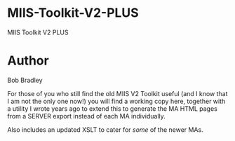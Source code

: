 # MIIS-Toolkit-V2-PLUS
MIIS Toolkit V2 PLUS

# Author
Bob Bradley

For those of you who still find the old MIIS V2 Toolkit useful (and I know that I am not the only one now!) you will find a working copy here, together with a utility I wrote years ago to extend this to generate the MA HTML pages from a SERVER export instead of each MA individually. 

Also includes an updated XSLT to cater for _some_ of the newer MAs.